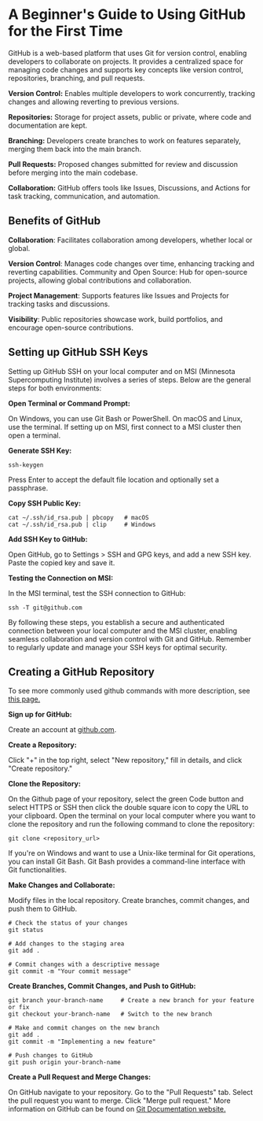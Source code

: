 # A Beginner's Guide to Using GitHub for the First Time

GitHub is a web-based platform that uses Git for version control, enabling developers to collaborate on projects. It provides a centralized space for managing code changes and supports key concepts like version control, repositories, branching, and pull requests. 

**Version Control:** Enables multiple developers to work concurrently, tracking changes and allowing reverting to previous versions.

**Repositories:** Storage for project assets, public or private, where code and documentation are kept.

**Branching:** Developers create branches to work on features separately, merging them back into the main branch.

**Pull Requests:** Proposed changes submitted for review and discussion before merging into the main codebase.

**Collaboration:** GitHub offers tools like Issues, Discussions, and Actions for task tracking, communication, and automation.

## Benefits of GitHub

**Collaboration**: 
Facilitates collaboration among developers, whether local or global.

**Version Control**: 
Manages code changes over time, enhancing tracking and reverting capabilities.
Community and Open Source: Hub for open-source projects, allowing global contributions and collaboration.

**Project Management**: 
Supports features like Issues and Projects for tracking tasks and discussions.

**Visibility**: 
Public repositories showcase work, build portfolios, and encourage open-source contributions.

## Setting up GitHub SSH Keys

Setting up GitHub SSH on your local computer and on MSI (Minnesota Supercomputing Institute) involves a series of steps. Below are the general steps for both environments:

**Open Terminal or Command Prompt:**

On Windows, you can use Git Bash or PowerShell.
On macOS and Linux, use the terminal.
If setting up on MSI, first connect to a MSI cluster then open a terminal. 

**Generate SSH Key:**

```
ssh-keygen
```

Press Enter to accept the default file location and optionally set a passphrase.

**Copy SSH Public Key:**

```
cat ~/.ssh/id_rsa.pub | pbcopy   # macOS
cat ~/.ssh/id_rsa.pub | clip     # Windows
```

**Add SSH Key to GitHub:**

Open GitHub, go to Settings > SSH and GPG keys, and add a new SSH key. Paste the copied key and save it. 

**Testing the Connection on MSI:**

In the MSI terminal, test the SSH connection to GitHub:

```
ssh -T git@github.com
```

By following these steps, you establish a secure and authenticated connection between your local computer and the MSI cluster, enabling seamless collaboration and version control with Git and GitHub. Remember to regularly update and manage your SSH keys for optimal security.

## Creating a GitHub Repository

To see more commonly used github commands with more description, see [this page.](git-commands.md)

**Sign up for GitHub:**

Create an account at [github.com](https://github.com/).

**Create a Repository:**

Click "+" in the top right, select "New repository," fill in details, and click "Create repository."

**Clone the Repository:**

On the Github page of your repository, select the green Code button and select HTTPS or SSH then click the double square icon to copy the URL to your clipboard.
Open the terminal on your local computer where you want to clone the repository and run the following command to clone the repository:

```
git clone <repository_url>
```

If you're on Windows and want to use a Unix-like terminal for Git operations, you can install Git Bash. Git Bash provides a command-line interface with Git functionalities.

**Make Changes and Collaborate:**

Modify files in the local repository.
Create branches, commit changes, and push them to GitHub.

```
# Check the status of your changes
git status

# Add changes to the staging area
git add .

# Commit changes with a descriptive message
git commit -m "Your commit message"
```

**Create Branches, Commit Changes, and Push to GitHub:**

```
git branch your-branch-name     # Create a new branch for your feature or fix
git checkout your-branch-name   # Switch to the new branch

# Make and commit changes on the new branch
git add .
git commit -m "Implementing a new feature"

# Push changes to GitHub
git push origin your-branch-name
```

**Create a Pull Request and Merge Changes:**

On GitHub navigate to your repository. Go to the "Pull Requests" tab. Select the pull request you want to merge. Click "Merge pull request."
More information on GitHub can be found on [Git Documentation website.](https://git-scm.com/doc)
